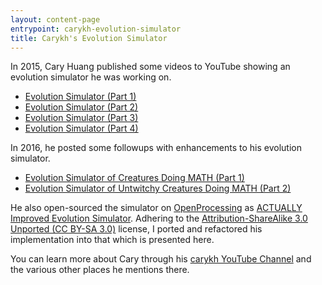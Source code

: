 ```yaml
---
layout: content-page
entrypoint: carykh-evolution-simulator
title: Carykh's Evolution Simulator
---
```


In 2015, Cary Huang published some videos to YouTube showing an evolution simulator he was working
on.

- [Evolution Simulator (Part 1)](https://www.youtube.com/watch?v=GOFws_hhZs8)
- [Evolution Simulator (Part 2)](https://www.youtube.com/watch?v=31dsH2Fs1IQ)
- [Evolution Simulator (Part 3)](https://www.youtube.com/watch?v=IVcvvqxtNwE)
- [Evolution Simulator (Part 4)](https://www.youtube.com/watch?v=KrTbJUJsDSw)

In 2016, he posted some followups with enhancements to his evolution simulator.

- [Evolution Simulator of Creatures Doing MATH (Part 1)](https://www.youtube.com/watch?v=r7pNUxmDfug)
- [Evolution Simulator of Untwitchy Creatures Doing MATH (Part 2)](https://www.youtube.com/watch?v=pmnFVuHNWZ8)

He also open-sourced the simulator on [OpenProcessing](https://openprocessing.org/) as
[ACTUALLY Improved Evolution Simulator](https://openprocessing.org/sketch/377698). Adhering to the
[Attribution-ShareAlike 3.0 Unported (CC BY-SA 3.0)](https://creativecommons.org/licenses/by-sa/3.0/)
license, I ported and refactored his implementation into that which is presented here.

<div class="interactive-region">
  <carykh-evolution-simulator></carykh-evolution-simulator>
</div>

You can learn more about Cary through his
[carykh YouTube Channel](https://www.youtube.com/channel/UC9z7EZAbkphEMg0SP7rw44A) and the various
other places he mentions there.
